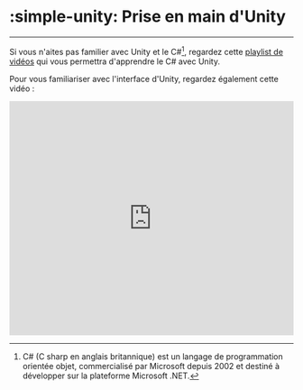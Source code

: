 # :simple-unity: Prise en main d'Unity

***

Si vous n'aites pas familier avec Unity et le C#[^1], regardez cette [playlist de vidéos](https://www.youtube.com/watch?v=RAZjcibFE1A&list=PLUWxWDlz8PYLKlr6F_fwCs02DH1g2hrgS&pp=iAQB) qui vous permettra d'apprendre le C# avec Unity.

Pour vous familiariser avec l'interface d'Unity, regardez également cette vidéo :

<iframe width="100%" height="415" src="https://www.youtube.com/embed/Ef6KMvYNwj8?si=3y-jVPpATegeIXGF" title="YouTube video player" frameborder="0" allow="accelerometer; autoplay; clipboard-write; encrypted-media; gyroscope; picture-in-picture; web-share" allowfullscreen></iframe>

[^1]: C# (C sharp en anglais britannique) est un langage de programmation orientée objet, commercialisé par Microsoft depuis 2002 et destiné à développer sur la plateforme Microsoft .NET.